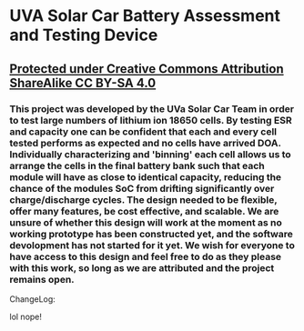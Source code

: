 # UVA Solar Car Battery Assessment and Testing Device
## [Protected under Creative Commons Attribution ShareAlike CC BY-SA 4.0](https://creativecommons.org/licenses/by-sa/4.0/legalcode)

### This project was developed by the UVa Solar Car Team in order to test large numbers of lithium ion 18650 cells. By testing ESR and capacity one can be confident that each and every cell tested performs as expected and no cells have arrived DOA. Individually characterizing and 'binning' each cell allows us to arrange the cells in the final battery bank such that each module will have as close to identical capacity, reducing the chance of the modules SoC from drifting significantly over charge/discharge cycles. The design needed to be flexible, offer many features, be cost effective, and scalable. We are unsure of whether this design will work at the moment as no working prototype has been constructed yet, and the software devolopment has not started for it yet. We wish for everyone to have access to this design and feel free to do as they please with this work, so long as we are attributed and the project remains open.

ChangeLog:

lol nope!
